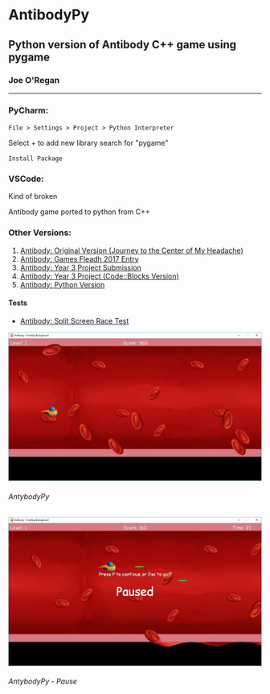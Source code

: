# AntibodyPy
## Python version of Antibody C++ game using pygame
### Joe O'Regan

---

### PyCharm:

```
File > Settings > Project > Python Interpreter
```
Select + to add new library
search for "pygame"
```
Install Package
```

### VSCode:

Kind of broken


Antibody game ported to python from C++

### Other Versions:

1. [Antibody: Original Version (Journey to the Center of My Headache)](https://github.com/joeaoregan/LIT-Yr3-Project-Antibody/tree/master/AntibodyV1-JourneyToTheCenterOfMyHeadache "Antibody: Original Title")
2. [Antibody: Games Fleadh 2017 Entry](https://github.com/joeaoregan/LIT-Yr3-Project-Antibody/tree/master/AntibodyV2-GamesFleadhEntry "Antibody: Games Fleadh 2017 Entry")
3. [Antibody: Year 3 Project Submission](https://github.com/joeaoregan/LIT-Yr3-Project-Antibody/tree/master/AntibodyV3-Year3ProjectSubmission "LIT Games Design & Development Year 3 Project Submission")
4. [Antibody: Year 3 Project (Code::Blocks Version)](https://github.com/joeaoregan/LIT-Yr3-Project-Antibody/tree/master/AntibodyV4-CodeBlocks "LIT Games Design & Development Year 3 Project (Code::Blocks Version)")
5. [Antibody: Python Version](https://github.com/joeaoregan/AntibodyPy "Antibody: Python Version")

#### Tests

* [Antibody: Split Screen Race Test](https://github.com/joeaoregan/LIT-Yr3-Project-Antibody/tree/master/Split-Screen%20Race%20Mode "Antibody: Split Screen Test")

![AntibodyPy](https://raw.githubusercontent.com/joeaoregan/AntibodyPy/master/Screenshots/screenshot1.jpg "AntibodyPy")
###### AntybodyPy

![AntibodyPy: Pause](https://raw.githubusercontent.com/joeaoregan/AntibodyPy/master/Screenshots/screenshot2.jpg "AntibodyPy: Pause")
###### AntybodyPy - Pause